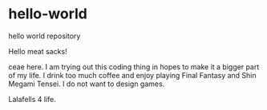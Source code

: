 # hello-world
hello world repository

Hello meat sacks!

ceae here. I am trying out this coding thing in hopes to make it a bigger part of my life.
I drink too much coffee and enjoy playing Final Fantasy and Shin Megami Tensei.
I do not want to design games.

Lalafells 4 life.
